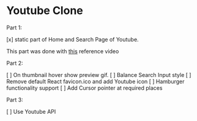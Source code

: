 # Youtube Clone

Part 1:

[x] static part of Home and Search Page of Youtube.

This part was done with [this](https://www.youtube.com/watch?v=NT299zIk2JY) reference video

Part 2:

[ ] On thumbnail hover show preview gif.
[ ] Balance Search Input style
[ ] Remove default React favicon.ico and add Youtube icon
[ ] Hamburger functionality support
[ ] Add Cursor pointer at required places

Part 3:

[ ] Use Youtube API
